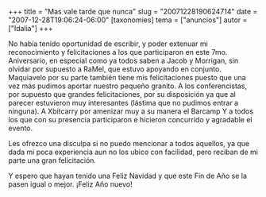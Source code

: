 +++
title = "Mas vale tarde que nunca"
slug = "20071228190624714"
date = "2007-12-28T19:06:24-06:00"
[taxonomies]
tema = ["anuncios"]
autor = ["Idalia"]
+++

No había tenido oportunidad de escribir, y poder extenuar mi
reconocimiento y felicitaciones a los que participaron en este 7mo.
Aniversario, en especial como ya todos saben a Jacob y Morrigan, sin
olvidar por supuesto a RaMel, que estuvo apoyando en conjunto.
Maquiavelo por su parte también tiene mis felicitaciones puesto que una
vez más pudimos aportar nuestro pequeño granito. A los conferencistas,
por supuesto que grandes felicitaciones, por su disposición ya que al
parecer estuvieron muy interesantes (lástima que no pudimos entrar a
ninguna). A Xbitcarry por amenizar muy a su manera el Barcamp Y a todos
los que con su presencia participaron e hicieron concurrido y agradable
el evento.

Les ofrezco una disculpa si no puedo mencionar a todos aquellos, ya que
dada mi poca experiencia aun no los ubico con facilidad, pero reciban de
mi parte una gran felicitación.

Y espero que hayan tenido una Feliz Navidad y que este Fin de Año se la
pasen igual o mejor. ¡Feliz Año nuevo!

